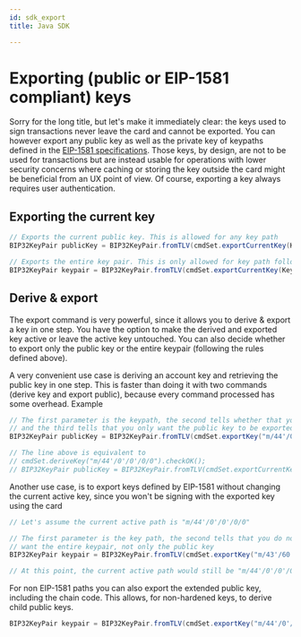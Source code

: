 ```yaml
---
id: sdk_export
title: Java SDK

---
```


# Exporting (public or EIP-1581 compliant) keys

Sorry for the long title, but let's make it immediately clear: the keys used to sign transactions never leave the card and cannot be exported. You can however export any public key as well as the private key of keypaths defined in the [EIP-1581 specifications](https://eips.ethereum.org/EIPS/eip-1581). Those keys, by design, are not to be used for transactions but are instead usable for operations with lower security concerns where caching or storing the key outside the card might be beneficial from an UX point of view. Of course, exporting a key always requires user authentication.

## Exporting the current key

```java
// Exports the current public key. This is allowed for any key path
BIP32KeyPair publicKey = BIP32KeyPair.fromTLV(cmdSet.exportCurrentKey(KeycardCommandSet.EXPORT_KEY_P2_PUBLIC_ONLY).checkOK().getData());

// Exports the entire key pair. This is only allowed for key path following the EIP-1581 definition
BIP32KeyPair keypair = BIP32KeyPair.fromTLV(cmdSet.exportCurrentKey(KeycardCommandSet.EXPORT_KEY_P2_PRIVATE_AND_PUBLIC).checkOK().getData());
```

## Derive & export

The export command is very powerful, since it allows you to derive & export a key in one step. You have the option to make the derived and exported key active or leave the active key untouched. You can also decide whether to export only the public key or the entire keypair (following the rules defined above).

A very convenient use case is deriving an account key and retrieving the public key in one step. This is faster than doing it with two commands (derive key and export public), because every command processed has some overhead. Example

```java
// The first parameter is the keypath, the second tells whether that you want to make the derived & exported key current
// and the third tells that you only want the public key to be exported.
BIP32KeyPair publicKey = BIP32KeyPair.fromTLV(cmdSet.exportKey("m/44'/0'/0'/0/0", true, KeycardCommandSet.EXPORT_KEY_P2_PUBLIC_ONLY).checkOK().getData());

// The line above is equivalent to
// cmdSet.deriveKey("m/44'/0'/0'/0/0").checkOK();
// BIP32KeyPair publicKey = BIP32KeyPair.fromTLV(cmdSet.exportCurrentKey(KeycardCommandSet.EXPORT_KEY_P2_PUBLIC_ONLY).checkOK().getData());
```

Another use case, is to export keys defined by EIP-1581 without changing the current active key, since you won't be signing with the exported key using the card

```java
// Let's assume the current active path is "m/44'/0'/0'/0/0"

// The first parameter is the key path, the second tells that you do not want to make it current and the third that you
// want the entire keypair, not only the public key
BIP32KeyPair keypair = BIP32KeyPair.fromTLV(cmdSet.exportKey("m/43'/60'/1581'/0'/0", false, false).checkOK().getData());

// At this point, the current active path would still be "m/44'/0'/0'/0/0"
```

For non EIP-1581 paths you can also export the extended public key, including the chain code. This allows, for non-hardened keys, to derive child public keys.

```java
BIP32KeyPair keypair = BIP32KeyPair.fromTLV(cmdSet.exportKey("m/44'/0'/0'/0", false, KeycardCommandSet.EXPORT_KEY_P2_EXTENDED_PUBLIC).checkOK().getData());
```